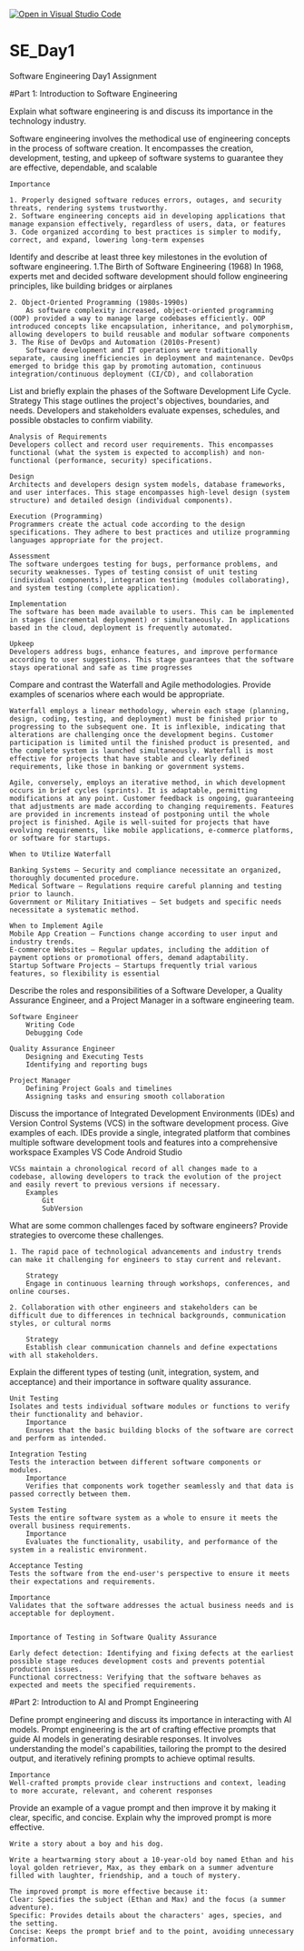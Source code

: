 [![Open in Visual Studio Code](https://classroom.github.com/assets/open-in-vscode-2e0aaae1b6195c2367325f4f02e2d04e9abb55f0b24a779b69b11b9e10269abc.svg)](https://classroom.github.com/online_ide?assignment_repo_id=18370970&assignment_repo_type=AssignmentRepo)
# SE_Day1
Software Engineering Day1 Assignment

#Part 1: Introduction to Software Engineering

Explain what software engineering is and discuss its importance in the technology industry.

Software engineering involves the methodical use of engineering concepts in the process of software creation. It encompasses the creation, development, testing, and upkeep of software systems to guarantee they are effective, dependable, and scalable

    Importance

    1. Properly designed software reduces errors, outages, and security threats, rendering systems trustworthy.
    2. Software engineering concepts aid in developing applications that manage expansion effectively, regardless of users, data, or features
    3. Code organized according to best practices is simpler to modify, correct, and expand, lowering long-term expenses



Identify and describe at least three key milestones in the evolution of software engineering.
    1.The Birth of Software Engineering (1968)
        In 1968, experts met and decided software development should follow engineering principles, like building bridges or airplanes
    
    2. Object-Oriented Programming (1980s-1990s)
        As software complexity increased, object-oriented programming (OOP) provided a way to manage large codebases efficiently. OOP introduced concepts like encapsulation, inheritance, and polymorphism, allowing developers to build reusable and modular software components
    3. The Rise of DevOps and Automation (2010s-Present)
        Software development and IT operations were traditionally separate, causing inefficiencies in deployment and maintenance. DevOps emerged to bridge this gap by promoting automation, continuous integration/continuous deployment (CI/CD), and collaboration


List and briefly explain the phases of the Software Development Life Cycle.
    Strategy
    This stage outlines the project's objectives, boundaries, and needs. Developers and stakeholders evaluate expenses, schedules, and possible obstacles to confirm viability.

    Analysis of Requirements
    Developers collect and record user requirements. This encompasses functional (what the system is expected to accomplish) and non-functional (performance, security) specifications.

    Design
    Architects and developers design system models, database frameworks, and user interfaces. This stage encompasses high-level design (system structure) and detailed design (individual components).

    Execution (Programming)
    Programmers create the actual code according to the design specifications. They adhere to best practices and utilize programming languages appropriate for the project.

    Assessment
    The software undergoes testing for bugs, performance problems, and security weaknesses. Types of testing consist of unit testing (individual components), integration testing (modules collaborating), and system testing (complete application).
    
    Implementation
    The software has been made available to users. This can be implemented in stages (incremental deployment) or simultaneously. In applications based in the cloud, deployment is frequently automated.
    
    Upkeep
    Developers address bugs, enhance features, and improve performance according to user suggestions. This stage guarantees that the software stays operational and safe as time progresses


Compare and contrast the Waterfall and Agile methodologies. Provide examples of scenarios where each would be appropriate.

    Waterfall employs a linear methodology, wherein each stage (planning, design, coding, testing, and deployment) must be finished prior to progressing to the subsequent one. It is inflexible, indicating that alterations are challenging once the development begins. Customer participation is limited until the finished product is presented, and the complete system is launched simultaneously. Waterfall is most effective for projects that have stable and clearly defined requirements, like those in banking or government systems.
    
    Agile, conversely, employs an iterative method, in which development occurs in brief cycles (sprints). It is adaptable, permitting modifications at any point. Customer feedback is ongoing, guaranteeing that adjustments are made according to changing requirements. Features are provided in increments instead of postponing until the whole project is finished. Agile is well-suited for projects that have evolving requirements, like mobile applications, e-commerce platforms, or software for startups.
    
    When to Utilize Waterfall
    
    Banking Systems – Security and compliance necessitate an organized, thoroughly documented procedure.
    Medical Software – Regulations require careful planning and testing prior to launch.
    Government or Military Initiatives – Set budgets and specific needs necessitate a systematic method.
    
    When to Implement Agile
    Mobile App Creation – Functions change according to user input and industry trends.
    E-commerce Websites – Regular updates, including the addition of payment options or promotional offers, demand adaptability.
    Startup Software Projects – Startups frequently trial various features, so flexibility is essential


Describe the roles and responsibilities of a Software Developer, a Quality Assurance Engineer, and a Project Manager in a software engineering team.

    Software Engineer
        Writing Code
        Debugging Code

    Quality Assurance Engineer
        Designing and Executing Tests
        Identifying and reporting bugs

    Project Manager
        Defining Project Goals and timelines
        Assigning tasks and ensuring smooth collaboration


Discuss the importance of Integrated Development Environments (IDEs) and Version Control Systems (VCS) in the software development process. Give examples of each.
    IDEs provide a single, integrated platform that combines multiple software development tools and features into a comprehensive workspace
        Examples
            VS Code
            Android Studio

    VCSs maintain a chronological record of all changes made to a codebase, allowing developers to track the evolution of the project and easily revert to previous versions if necessary.
        Examples
            Git
            SubVersion

What are some common challenges faced by software engineers? Provide strategies to overcome these challenges.

    1. The rapid pace of technological advancements and industry trends can make it challenging for engineers to stay current and relevant.

        Strategy
        Engage in continuous learning through workshops, conferences, and online courses.

    2. Collaboration with other engineers and stakeholders can be difficult due to differences in technical backgrounds, communication styles, or cultural norms

        Strategy
        Establish clear communication channels and define expectations with all stakeholders.


Explain the different types of testing (unit, integration, system, and acceptance) and their importance in software quality assurance.

    Unit Testing
    Isolates and tests individual software modules or functions to verify their functionality and behavior.
        Importance
        Ensures that the basic building blocks of the software are correct and perform as intended.

    Integration Testing
    Tests the interaction between different software components or modules.
        Importance
        Verifies that components work together seamlessly and that data is passed correctly between them.

    System Testing
    Tests the entire software system as a whole to ensure it meets the overall business requirements.
        Importance
        Evaluates the functionality, usability, and performance of the system in a realistic environment.
        
    Acceptance Testing
    Tests the software from the end-user's perspective to ensure it meets their expectations and requirements.
    
    Importance
    Validates that the software addresses the actual business needs and is acceptable for deployment.


    Importance of Testing in Software Quality Assurance
    
    Early defect detection: Identifying and fixing defects at the earliest possible stage reduces development costs and prevents potential production issues.
    Functional correctness: Verifying that the software behaves as expected and meets the specified requirements.



#Part 2: Introduction to AI and Prompt Engineering


Define prompt engineering and discuss its importance in interacting with AI models.
    Prompt engineering is the art of crafting effective prompts that guide AI models in generating desirable responses. It involves understanding the model's capabilities, tailoring the prompt to the desired output, and iteratively refining prompts to achieve optimal results.

    Importance
    Well-crafted prompts provide clear instructions and context, leading to more accurate, relevant, and coherent responses




Provide an example of a vague prompt and then improve it by making it clear, specific, and concise. Explain why the improved prompt is more effective.

    Write a story about a boy and his dog.

    Write a heartwarming story about a 10-year-old boy named Ethan and his loyal golden retriever, Max, as they embark on a summer adventure filled with laughter, friendship, and a touch of mystery.

    The improved prompt is more effective because it:
    Clear: Specifies the subject (Ethan and Max) and the focus (a summer adventure).
    Specific: Provides details about the characters' ages, species, and the setting.
    Concise: Keeps the prompt brief and to the point, avoiding unnecessary information.




